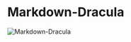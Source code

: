 # Markdown-Dracula

![Markdown-Dracula](https://picgo-any.oss-cn-shanghai.aliyuncs.com/img/202304231554003.png)
